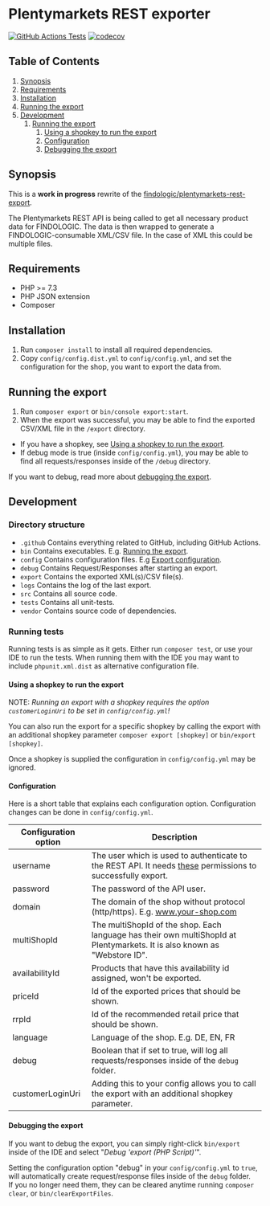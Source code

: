 # Plentymarkets REST exporter

[![GitHub Actions Tests](https://github.com/findologic/plentymarkets-rest-exporter-new/workflows/Tests/badge.svg)](https://github.com/findologic/plentymarkets-rest-exporter-new/actions)
[![codecov](https://codecov.io/gh/findologic/plentymarkets-rest-exporter-new/branch/master/graph/badge.svg)](https://codecov.io/gh/findologic/plentymarkets-rest-exporter-new)

## Table of Contents

1. [Synopsis](#synopsis)
1. [Requirements](#requirements)
1. [Installation](#installation)
1. [Running the export](#running-the-export)
1. [Development](#development)
   1. [Running the export](#running-the-export)
      1. [Using a shopkey to run the export](#using-a-shopkey-to-run-the-export)
      1. [Configuration](#configuration)
      1. [Debugging the export](#debugging-the-export)

## Synopsis

This is a **work in progress** rewrite of the [findologic/plentymarkets-rest-export](https://github.com/findologic/plentymarkets-rest-export).  

The Plentymarkets REST API is being called to get all necessary product data for
FINDOLOGIC. The data is then wrapped to generate a FINDOLOGIC-consumable XML/CSV file. In the case of
XML this could be multiple files.

## Requirements

* PHP >= 7.3
* PHP JSON extension
* Composer

## Installation

1. Run `composer install` to install all required dependencies.
1. Copy `config/config.dist.yml` to `config/config.yml`, and set the
 configuration for the shop, you want to export the data from.

## Running the export

1. Run `composer export` or `bin/console export:start`.
1. When the export was successful, you may be able to find the exported CSV/XML file
 in the `/export` directory.


* If you have a shopkey, see [Using a shopkey to run the export](#using-a-shopkey-to-run-the-export).
* If debug mode is true (inside `config/config.yml`), you may be able to find all requests/responses inside
 of the `/debug` directory.

If you want to debug, read more about [debugging the export](#debugging-the-export).

## Development

### Directory structure

* `.github` Contains everything related to GitHub, including GitHub Actions.
* `bin` Contains executables. E.g. [Running the export](#running-the-export).
* `config` Contains configuration files. E.g [Export configuration](#configuration).
* `debug` Contains Request/Responses after starting an export.
* `export` Contains the exported XML(s)/CSV file(s).
* `logs` Contains the log of the last export.
* `src` Contains all source code.
* `tests` Contains all unit-tests.
* `vendor` Contains source code of dependencies.

### Running tests

Running tests is as simple as it gets. Either run `composer test`,
 or use your IDE to run the tests. When running them with the IDE
 you may want to include `phpunit.xml.dist` as alternative configuration file.

#### Using a shopkey to run the export

NOTE: *Running an export with a shopkey requires the option `customerLoginUri` to be set in
`config/config.yml`!*

You can also run the export for a specific shopkey by calling the export with an
additional shopkey parameter `composer export [shopkey]` or `bin/export [shopkey]`.

Once a shopkey is supplied the configuration in `config/config.yml` may be ignored.

#### Configuration

Here is a short table that explains each configuration option.
Configuration changes can be done in `config/config.yml`.

| Configuration option | Description                                                                                                                                                                                                                                  |
|----------------------|----------------------------------------------------------------------------------------------------------------------------------------------------------------------------------------------------------------------------------------------|
| username             | The user which is used to authenticate to the REST API. It needs [these](https://docs.findologic.com/doku.php?id=integration_documentation:plentymarkets_ceres_plugin:rest_export#necessary_permissions) permissions to successfully export. |
| password             | The password of the API user.                                                                                                                                                                                                                |
| domain               | The domain of the shop without protocol (http/https). E.g. www.your-shop.com                                                                                                                                                                 |
| multiShopId          | The multiShopId of the shop. Each language has their own multiShopId at Plentymarkets. It is also known as "Webstore ID".                                                                                                                    |
| availabilityId       | Products that have this availability id assigned, won't be exported.                                                                                                                                                                         |
| priceId              | Id of the exported prices that should be shown.                                                                                                                                                                                              |
| rrpId                | Id of the recommended retail price that should be shown.                                                                                                                                                                                     |
| language             | Language of the shop. E.g. DE, EN, FR                                                                                                                                                                                                        |
| debug                | Boolean that if set to true, will log all requests/responses inside of the `debug` folder.                                                                                                                                                   |
| customerLoginUri     | Adding this to your config allows you to call the export with an additional shopkey parameter.                                                                                                                                               |

#### Debugging the export

If you want to debug the export, you can simply right-click `bin/export`
inside of the IDE and select "*Debug 'export (PHP Script)'*".

Setting the configuration option "debug" in your `config/config.yml` to `true`, will
automatically create request/response files inside of the `debug` folder.  
If you no longer need them, they can be cleared anytime running `composer clear`,
or `bin/clearExportFiles`.
